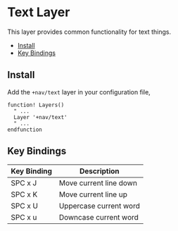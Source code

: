 # Text Layer

This layer provides common functionality for text things.

- [Install](#install)
- [Key Bindings](#key-bindings)

## Install

Add the `+nav/text` layer in your configuration file,

```viml
function! Layers()
  " ...
  Layer '+nav/text'
  " ...
endfunction
```

## Key Bindings

Key Binding | Description
----------- | ----------------------
SPC x J     | Move current line down
SPC x K     | Move current line up
SPC x U     | Uppercase current word
SPC x u     | Downcase current word
